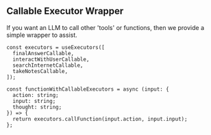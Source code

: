 ## Callable Executor Wrapper

If you want an LLM to call other 'tools' or functions, then we provide a simple wrapper to assist. 

```typescript:no-line-numbers
const executors = useExecutors([
  finalAnswerCallable,
  interactWithUserCallable,
  searchInternetCallable,
  takeNotesCallable,
]);

const functionWithCallableExecutors = async (input: {
  action: string;
  input: string;
  thought: string;
}) => {
  return executors.callFunction(input.action, input.input);
};

```
